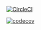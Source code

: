 [![CircleCI](https://dl.circleci.com/status-badge/img/gh/nguyenhoanganhtuan1206/Java-Template/tree/main.svg?style=svg)](https://dl.circleci.com/status-badge/redirect/gh/nguyenhoanganhtuan1206/Java-Template/tree/main)

[![codecov](https://codecov.io/gh/nguyenhoanganhtuan1206/Java-Template/branch/main/graph/badge.svg?token=FNMAA4L20W)](https://codecov.io/gh/nguyenhoanganhtuan1206/Java-Template)